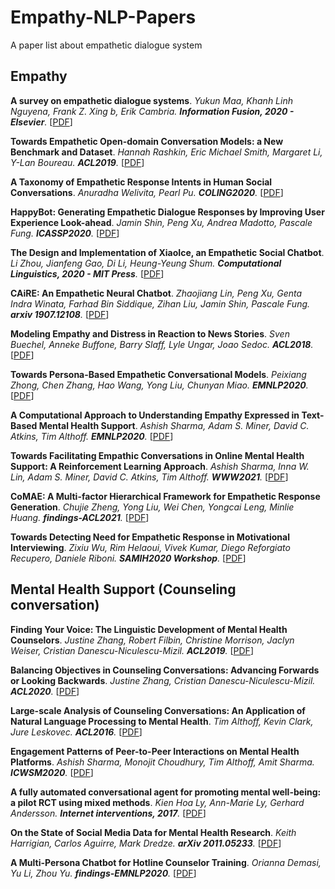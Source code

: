 # Empathy-NLP-Papers
A paper list about empathetic dialogue system

## Empathy

**A survey on empathetic dialogue systems**. 
_Yukun Maa, Khanh Linh Nguyena, Frank Z. Xing b, Erik Cambria. **Information Fusion, 2020 - Elsevier**._ 
[[PDF](https://www.sciencedirect.com/science/article/pii/S1566253520303092)]

**Towards Empathetic Open-domain Conversation Models: a New Benchmark and Dataset**. 
_Hannah Rashkin, Eric Michael Smith, Margaret Li, Y-Lan Boureau. **ACL2019**._ 
[[PDF](https://arxiv.org/abs/1811.00207)]

**A Taxonomy of Empathetic Response Intents in Human Social Conversations**.
_Anuradha Welivita, Pearl Pu. **COLING2020**._
[[PDF](https://arxiv.org/abs/2012.04080)]

**HappyBot: Generating Empathetic Dialogue Responses by Improving User Experience Look-ahead**.
_Jamin Shin, Peng Xu, Andrea Madotto, Pascale Fung. **ICASSP2020**._
[[PDF](https://arxiv.org/abs/1906.08487)]

**The Design and Implementation of XiaoIce, an Empathetic Social Chatbot**.
_Li Zhou, Jianfeng Gao, Di Li, Heung-Yeung Shum. **Computational Linguistics, 2020 - MIT Press**._
[[PDF](https://www.mitpressjournals.org/doi/full/10.1162/coli_a_00368)]

**CAiRE: An Empathetic Neural Chatbot**.
_Zhaojiang Lin, Peng Xu, Genta Indra Winata, Farhad Bin Siddique, Zihan Liu, Jamin Shin, Pascale Fung. **arxiv 1907.12108**._
[[PDF](https://arxiv.org/abs/1907.12108)]

**Modeling Empathy and Distress in Reaction to News Stories**.
_Sven Buechel, Anneke Buffone, Barry Slaff, Lyle Ungar, Joao Sedoc.
**ACL2018**._
[[PDF](https://www.aclweb.org/anthology/D18-1507/)]

**Towards Persona-Based Empathetic Conversational Models**.
_Peixiang Zhong, Chen Zhang, Hao Wang, Yong Liu, Chunyan Miao.
**EMNLP2020**._
[[PDF](https://arxiv.org/abs/2004.12316)]

**A Computational Approach to Understanding Empathy Expressed in
Text-Based Mental Health Support**.
_Ashish Sharma, Adam S. Miner, David C. Atkins, Tim Althoff.
**EMNLP2020**._
[[PDF](https://arxiv.org/abs/2009.08441)]

**Towards Facilitating Empathic Conversations in Online Mental Health Support: A Reinforcement Learning Approach**.
_Ashish Sharma, Inna W. Lin, Adam S. Miner, David C. Atkins, Tim Althoff.
**WWW2021**._
[[PDF](https://arxiv.org/abs/2101.07714)]

**CoMAE: A Multi-factor Hierarchical Framework for Empathetic Response Generation**.
_Chujie Zheng, Yong Liu, Wei Chen, Yongcai Leng, Minlie Huang.
**findings-ACL2021**._
[[PDF](https://arxiv.org/abs/2105.08316)]

**Towards Detecting Need for Empathetic Response in Motivational Interviewing**.
_Zixiu Wu, Rim Helaoui, Vivek Kumar, Diego Reforgiato Recupero, Daniele Riboni.
**SAMIH2020 Workshop**._
[[PDF](https://arxiv.org/abs/2105.09649)]

## Mental Health Support (Counseling conversation)

**Finding Your Voice: The Linguistic Development of Mental Health Counselors**.
_Justine Zhang, Robert Filbin, Christine Morrison, Jaclyn Weiser, Cristian Danescu-Niculescu-Mizil.
**ACL2019**._
[[PDF](https://arxiv.org/abs/1906.07194)]

**Balancing Objectives in Counseling Conversations: Advancing Forwards or Looking Backwards**.
_Justine Zhang, Cristian Danescu-Niculescu-Mizil.
**ACL2020**._
[[PDF](https://arxiv.org/abs/2005.04245)]

**Large-scale Analysis of Counseling Conversations: An Application of Natural Language Processing to Mental Health**.
_Tim Althoff, Kevin Clark, Jure Leskovec.
**ACL2016**._
[[PDF](https://www.aclweb.org/anthology/Q16-1033/)]

**Engagement Patterns of Peer-to-Peer Interactions on Mental Health Platforms**.
_Ashish Sharma, Monojit Choudhury, Tim Althoff, Amit Sharma.
**ICWSM2020**._
[[PDF](https://arxiv.org/abs/2004.04999)]

**A fully automated conversational agent for promoting mental well-being: a pilot RCT using mixed methods**.
_Kien Hoa Ly, Ann-Marie Ly, Gerhard Andersson.
**Internet interventions, 2017**._
[[PDF](https://www.sciencedirect.com/science/article/pii/S221478291730091X)]

**On the State of Social Media Data for Mental Health Research**.
_Keith Harrigian, Carlos Aguirre, Mark Dredze.
**arXiv 2011.05233**._
[[PDF](https://arxiv.org/abs/2011.05233)]

**A Multi-Persona Chatbot for Hotline Counselor Training**.
_Orianna Demasi, Yu Li, Zhou Yu.
**findings-EMNLP2020**._
[[PDF](https://www.aclweb.org/anthology/2020.findings-emnlp.324/)]


